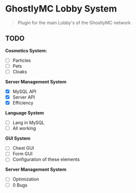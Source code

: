 # GhostlyMC Lobby System

> Plugin for the main Lobby's of the GhostlyMC network

## TODO

**Cosmetics System:**

- [ ] Particles
- [ ] Pets
- [ ] Cloaks

**Server Management System**

- [x] MySQL API
- [x] Server API
- [x] Efficiency

**Language System**

- [ ] Lang in MySQL
- [ ] All working

**GUI System**

- [ ] Chest GUI
- [ ] Form GUI
- [ ] Configuration of these elements

**Server Management System**

- [ ] Optimization
- [ ] 0 Bugs
